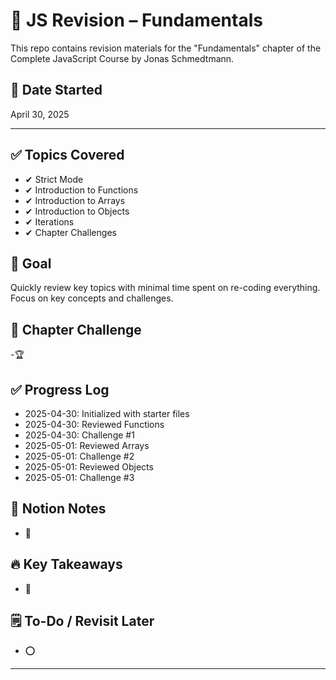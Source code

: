 # 📘 JS Revision – Fundamentals

This repo contains revision materials for the "Fundamentals" chapter of the Complete JavaScript Course by Jonas Schmedtmann.

## 📅 Date Started

April 30, 2025

-----------------------------------------------

## ✅ Topics Covered

- ✔ Strict Mode
- ✔ Introduction to Functions
- ✔ Introduction to Arrays
- ✔ Introduction to Objects
- ✔ Iterations
- ✔ Chapter Challenges

## 🔁 Goal

Quickly review key topics with minimal time spent on re-coding everything. Focus on key concepts and challenges.

## 📌 Chapter Challenge

-🏆

## ✅ Progress Log

- 2025-04-30: Initialized with starter files
- 2025-04-30: Reviewed Functions
- 2025-04-30: Challenge #1
- 2025-05-01: Reviewed Arrays
- 2025-05-01: Challenge #2
- 2025-05-01: Reviewed Objects
- 2025-05-01: Challenge #3

## 📓 Notion Notes

- 🔗

## 🔥 Key Takeaways

- 🏁

## 🗒️ To-Do / Revisit Later

- ⭕

-----------------------------------------------------
